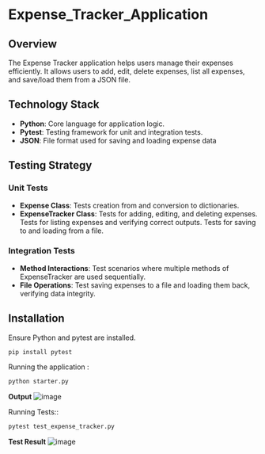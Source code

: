 # Expense_Tracker_Application
## Overview
The Expense Tracker application helps users manage their expenses efficiently. It allows users to add, edit, delete expenses, list all expenses, and save/load them from a JSON file.

## Technology Stack

- **Python**: Core language for application logic.
- **Pytest**: Testing framework for unit and integration tests.
- **JSON**: File format used for saving and loading expense data

## Testing Strategy
### Unit Tests
- **Expense Class**: Tests creation from and conversion to dictionaries.
- **ExpenseTracker Class**:
Tests for adding, editing, and deleting expenses.
Tests for listing expenses and verifying correct outputs.
Tests for saving to and loading from a file.
### Integration Tests
- **Method Interactions**: Test scenarios where multiple methods of ExpenseTracker are used sequentially.
- **File Operations**: Test saving expenses to a file and loading them back, verifying data integrity.
## Installation
Ensure Python and pytest are installed.
```sh
pip install pytest
```
Running the application :

```sh
python starter.py
```
**Output**
![image](https://github.com/user-attachments/assets/4fe36fea-3a03-4918-8c75-155420a3bf81)


Running Tests::

```sh
pytest test_expense_tracker.py
```
**Test Result**
![image](https://github.com/user-attachments/assets/b525755c-819d-4f4a-b641-2b07dd24e304)


